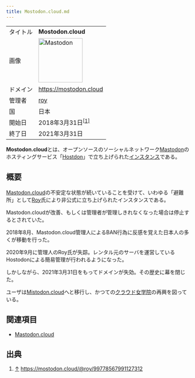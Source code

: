 ```yaml
---
title: Mostodon.cloud.md
---
```

<div>

|          |                                                                                                                                                                                                                                                                                                        |
|----------|--------------------------------------------------------------------------------------------------------------------------------------------------------------------------------------------------------------------------------------------------------------------------------------------------------|
| タイトル | **Mostodon.cloud**                                                                                                                                                                                                                                                                                     |
| 画像     | [<img src="/images/thumb/0/00/Mastodon_logo.png/120px-Mastodon_logo.png" srcset="/images/thumb/0/00/Mastodon_logo.png/180px-Mastodon_logo.png 1.5x, /images/0/00/Mastodon_logo.png 2x" width="120" height="120" alt="Mastodon" />](/%E3%83%95%E3%82%A1%E3%82%A4%E3%83%AB:Mastodon_logo.png "Mastodon") |
| ドメイン | <a href="https://mostodon.cloud" rel="nofollow">https://mostodon.cloud</a>                                                                                                                                                                                                                             |
| 管理者   | <a href="https://mostodon.cloud/@roy" rel="nofollow">roy</a>                                                                                                                                                                                                                                           |
| 国       | 日本                                                                                                                                                                                                                                                                                                   |
| 開始日   | 2018年3月31日<sup>[\[1\]](#cite_note-1)</sup>                                                                                                                                                                                                                                                          |
| 終了日   | 2021年3月31日                                                                                                                                                                                                                                                                                          |

**Mostodon.cloud**とは、オープンソースのソーシャルネットワーク[Mastodon](/Mastodon "Mastodon")のホスティングサービス「[Hostdon](/Hostdon "Hostdon")」で立ち上げられた[インスタンス](/%E3%82%A4%E3%83%B3%E3%82%B9%E3%82%BF%E3%83%B3%E3%82%B9 "インスタンス")である。

## 概要

[Mastodon.cloud](/Mastodon.cloud "Mastodon.cloud")の不安定な状態が続いていることを受けて、いわゆる「避難所」として<a href="https://mastodon.cloud/@roy_cloud" rel="nofollow">Roy</a>氏により非公式に立ち上げられたインスタンスである。

Mastodon.cloudが改善、もしくは管理者が管理しきれなくなった場合は停止するとされていた。

2018年8月、Mastodon.cloud管理人によるBAN行為に反感を覚えた日本人の多くが移動を行った。

2020年9月に管理人のRoy氏が失踪。レンタル元のサーバを運営しているHostodonによる簡易管理が行われるようになった。

しかしながら、2021年3月31日をもってドメインが失効。その歴史に幕を閉じた。

  
ユーザは[Mistodon.cloud](/Mistodon.cloud "Mistodon.cloud")へと移行し、かつての[クラウド女学院](/%E3%82%AF%E3%83%A9%E3%82%A6%E3%83%89%E5%A5%B3%E5%AD%A6%E9%99%A2 "クラウド女学院")の再興を図っている。

## 関連項目

-   [Mastodon.cloud](/Mastodon.cloud "Mastodon.cloud")

## 出典

<div>

1.  [↑](#cite_ref-1) <a href="https://mostodon.cloud/@roy/99778567991127312" rel="nofollow">https://mostodon.cloud/@roy/99778567991127312</a>

</div>

</div>
